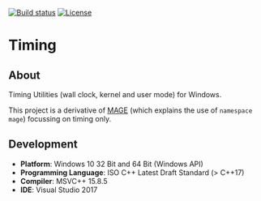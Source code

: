 [![Build status][s1]][av] [![License][s2]][li]

[s1]: https://ci.appveyor.com/api/projects/status/7iewo12knry966xn?svg=true
[s2]: https://img.shields.io/badge/license-GPL%203.0-blue.svg

[av]: https://ci.appveyor.com/project/matt77hias/Timing
[li]: https://raw.githubusercontent.com/matt77hias/Timing/master/LICENSE.txt

# Timing

## About
Timing Utilities (wall clock, kernel and user mode) for Windows.

This project is a derivative of [MAGE](https://github.com/matt77hias/MAGE) (which explains the use of `namespace mage`) focussing on timing only.

## Development
* **Platform**: Windows 10 32 Bit and 64 Bit (Windows API)
* **Programming Language**: ISO C++ Latest Draft Standard (> C++17)
* **Compiler**: MSVC++ 15.8.5
* **IDE**: Visual Studio 2017
